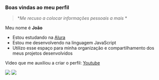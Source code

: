 ### Boas vindas ao meu perfil
> **Me recuso a colocar informações pessoais a mais* *

Meu nome é **João**

- Estou estudando na [Alura](https://www.alura.com.br)
- Estou me desenvolvendo na linguagem JavaScript
- Utilizo esse espaço para minha organização e compartilhamento dos meus projetos desenvolvidos

Video que me auxiliou a criar o perfil: [Youtube](https://youtu.be/dQw4w9WgXcQ)

![](https://img.shields.io/badge/JavaScript-323330?style=for-the-badge&logo=javascript&logoColor=F7DF1E)  [![](https://img.shields.io/badge/Instagram-E4405F?style=for-the-badge&logo=instagram&logoColor=white)](https://www.instagram.com/aluraonline/)
